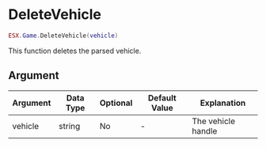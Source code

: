 # DeleteVehicle

```lua
ESX.Game.DeleteVehicle(vehicle)
```

This function deletes the parsed vehicle.

## Argument

| Argument | Data Type | Optional | Default Value | Explanation        |
| -------- | --------- | -------- | ------------- | ------------------ |
| vehicle  | string    | No       | -             | The vehicle handle |
